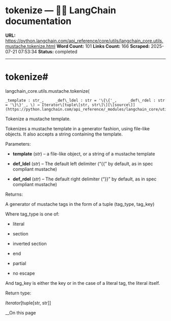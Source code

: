 # tokenize — 🦜🔗 LangChain  documentation

**URL:** https://python.langchain.com/api_reference/core/utils/langchain_core.utils.mustache.tokenize.html
**Word Count:** 101
**Links Count:** 166
**Scraped:** 2025-07-21 07:53:34
**Status:** completed

---

# tokenize\#

langchain\_core.utils.mustache.tokenize\(

    _template : str_,     _def\_ldel : str = '\{\{'_,     _def\_rdel : str = '\}\}'_, \) → Iterator\[tuple\[str, str\]\][\[source\]](https://python.langchain.com/api_reference/_modules/langchain_core/utils/mustache.html#tokenize)\#     

Tokenize a mustache template.

Tokenizes a mustache template in a generator fashion, using file-like objects. It also accepts a string containing the template.

Parameters:     

  * **template** \(_str_\) – a file-like object, or a string of a mustache template

  * **def\_ldel** \(_str_\) – The default left delimiter \(“\{\{” by default, as in spec compliant mustache\)

  * **def\_rdel** \(_str_\) – The default right delimiter \(“\}\}” by default, as in spec compliant mustache\)

Returns:     

A generator of mustache tags in the form of a tuple \(tag\_type, tag\_key\)     

Where tag\_type is one of:     

  * literal

  * section

  * inverted section

  * end

  * partial

  * no escape

And tag\_key is either the key or in the case of a literal tag, the literal itself.

Return type:     

_Iterator_\[tuple\[str, str\]\]

__On this page
